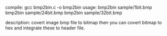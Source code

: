 compile:
	gcc bmp2bin.c -o bmp2bin
usage:
	bmp2bin sample/1bit.bmp
	bmp2bin sample/24bit.bmp
	bmp2bin sample/32bit.bmp

description:
	covert image bmp file to bitmap then you can covert bitmap to hex and
	integrate these to header file.

